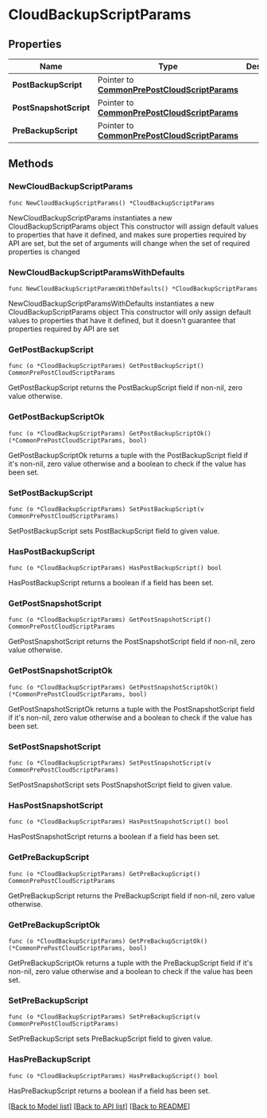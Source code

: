 # CloudBackupScriptParams

## Properties

Name | Type | Description | Notes
------------ | ------------- | ------------- | -------------
**PostBackupScript** | Pointer to [**CommonPrePostCloudScriptParams**](CommonPrePostCloudScriptParams.md) |  | [optional] 
**PostSnapshotScript** | Pointer to [**CommonPrePostCloudScriptParams**](CommonPrePostCloudScriptParams.md) |  | [optional] 
**PreBackupScript** | Pointer to [**CommonPrePostCloudScriptParams**](CommonPrePostCloudScriptParams.md) |  | [optional] 

## Methods

### NewCloudBackupScriptParams

`func NewCloudBackupScriptParams() *CloudBackupScriptParams`

NewCloudBackupScriptParams instantiates a new CloudBackupScriptParams object
This constructor will assign default values to properties that have it defined,
and makes sure properties required by API are set, but the set of arguments
will change when the set of required properties is changed

### NewCloudBackupScriptParamsWithDefaults

`func NewCloudBackupScriptParamsWithDefaults() *CloudBackupScriptParams`

NewCloudBackupScriptParamsWithDefaults instantiates a new CloudBackupScriptParams object
This constructor will only assign default values to properties that have it defined,
but it doesn't guarantee that properties required by API are set

### GetPostBackupScript

`func (o *CloudBackupScriptParams) GetPostBackupScript() CommonPrePostCloudScriptParams`

GetPostBackupScript returns the PostBackupScript field if non-nil, zero value otherwise.

### GetPostBackupScriptOk

`func (o *CloudBackupScriptParams) GetPostBackupScriptOk() (*CommonPrePostCloudScriptParams, bool)`

GetPostBackupScriptOk returns a tuple with the PostBackupScript field if it's non-nil, zero value otherwise
and a boolean to check if the value has been set.

### SetPostBackupScript

`func (o *CloudBackupScriptParams) SetPostBackupScript(v CommonPrePostCloudScriptParams)`

SetPostBackupScript sets PostBackupScript field to given value.

### HasPostBackupScript

`func (o *CloudBackupScriptParams) HasPostBackupScript() bool`

HasPostBackupScript returns a boolean if a field has been set.

### GetPostSnapshotScript

`func (o *CloudBackupScriptParams) GetPostSnapshotScript() CommonPrePostCloudScriptParams`

GetPostSnapshotScript returns the PostSnapshotScript field if non-nil, zero value otherwise.

### GetPostSnapshotScriptOk

`func (o *CloudBackupScriptParams) GetPostSnapshotScriptOk() (*CommonPrePostCloudScriptParams, bool)`

GetPostSnapshotScriptOk returns a tuple with the PostSnapshotScript field if it's non-nil, zero value otherwise
and a boolean to check if the value has been set.

### SetPostSnapshotScript

`func (o *CloudBackupScriptParams) SetPostSnapshotScript(v CommonPrePostCloudScriptParams)`

SetPostSnapshotScript sets PostSnapshotScript field to given value.

### HasPostSnapshotScript

`func (o *CloudBackupScriptParams) HasPostSnapshotScript() bool`

HasPostSnapshotScript returns a boolean if a field has been set.

### GetPreBackupScript

`func (o *CloudBackupScriptParams) GetPreBackupScript() CommonPrePostCloudScriptParams`

GetPreBackupScript returns the PreBackupScript field if non-nil, zero value otherwise.

### GetPreBackupScriptOk

`func (o *CloudBackupScriptParams) GetPreBackupScriptOk() (*CommonPrePostCloudScriptParams, bool)`

GetPreBackupScriptOk returns a tuple with the PreBackupScript field if it's non-nil, zero value otherwise
and a boolean to check if the value has been set.

### SetPreBackupScript

`func (o *CloudBackupScriptParams) SetPreBackupScript(v CommonPrePostCloudScriptParams)`

SetPreBackupScript sets PreBackupScript field to given value.

### HasPreBackupScript

`func (o *CloudBackupScriptParams) HasPreBackupScript() bool`

HasPreBackupScript returns a boolean if a field has been set.


[[Back to Model list]](../README.md#documentation-for-models) [[Back to API list]](../README.md#documentation-for-api-endpoints) [[Back to README]](../README.md)


